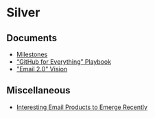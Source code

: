 # Silver

## Documents

- [Milestones](docs/Milestones-M1.md)
- [“GitHub for Everything” Playbook](docs/GitHub-For-Everything.md)
- ["Email 2.0" Vision](https://docs.google.com/document/d/1UhHqHrKbZYFzUngQCGakBcmqluxVOoHgMthrG8ySJ88/edit?tab=t.0#heading=h.ubemk9du1rhx)


## Miscellaneous 
- [Interesting Email Products to Emerge Recently](docs/New-Email-Products.md)
